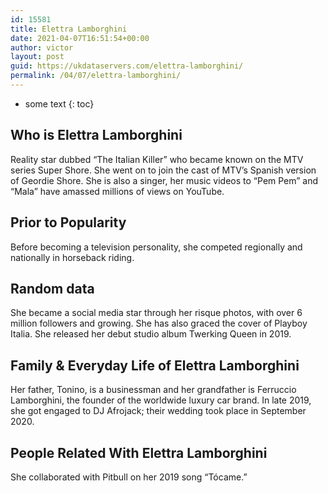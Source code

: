 ```yaml
---
id: 15581
title: Elettra Lamborghini
date: 2021-04-07T16:51:54+00:00
author: victor
layout: post
guid: https://ukdataservers.com/elettra-lamborghini/
permalink: /04/07/elettra-lamborghini/
---
```


* some text
{: toc}


## Who is Elettra Lamborghini



Reality star dubbed &#8220;The Italian Killer&#8221; who became known on the MTV series Super Shore. She went on to join the cast of MTV&#8217;s Spanish version of Geordie Shore. She is also a singer, her music videos to &#8220;Pem Pem&#8221; and &#8220;Mala&#8221; have amassed millions of views on YouTube.

                
                
                
## Prior to Popularity



Before becoming a television personality, she competed regionally and nationally in horseback riding.

                
                
                
## Random data



She became a social media star through her risque photos, with over 6 million followers and growing. She has also graced the cover of Playboy Italia. She released her debut studio album Twerking Queen in 2019.

                
                
                
## Family & Everyday Life of Elettra Lamborghini



Her father, Tonino, is a businessman and her grandfather is Ferruccio Lamborghini, the founder of the worldwide luxury car brand. In late 2019, she got engaged to DJ Afrojack; their wedding took place in September 2020.

                
                
                
## People Related With Elettra Lamborghini



She collaborated with Pitbull on her 2019 song &#8220;Tócame.&#8221;  

                
              
            
          
          
          